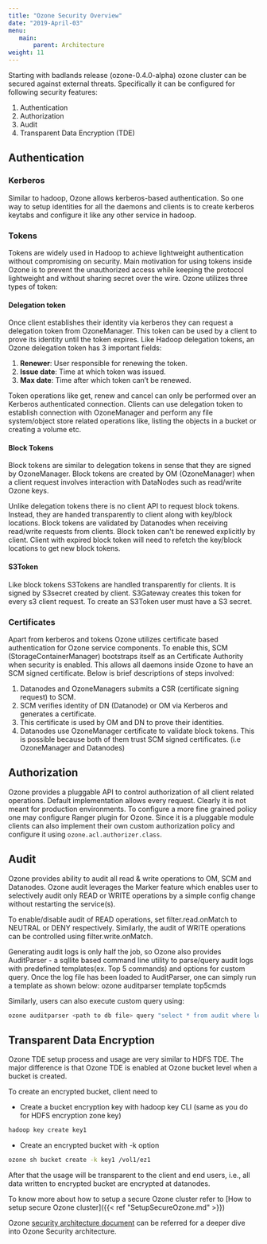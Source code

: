```yaml
---
title: "Ozone Security Overview"
date: "2019-April-03"
menu:
   main:
       parent: Architecture
weight: 11
---
```

<!---
  Licensed to the Apache Software Foundation (ASF) under one or more
  contributor license agreements.  See the NOTICE file distributed with
  this work for additional information regarding copyright ownership.
  The ASF licenses this file to You under the Apache License, Version 2.0
  (the "License"); you may not use this file except in compliance with
  the License.  You may obtain a copy of the License at

      http://www.apache.org/licenses/LICENSE-2.0

  Unless required by applicable law or agreed to in writing, software
  distributed under the License is distributed on an "AS IS" BASIS,
  WITHOUT WARRANTIES OR CONDITIONS OF ANY KIND, either express or implied.
  See the License for the specific language governing permissions and
  limitations under the License.
-->

Starting with badlands release (ozone-0.4.0-alpha) ozone cluster can be secured against external threats. Specifically it can be configured for following security features:

1. Authentication
2. Authorization
3. Audit
4. Transparent Data Encryption (TDE)

## Authentication ##

### Kerberos ###
Similar to hadoop, Ozone allows kerberos-based authentication. So one way to setup identities for all the daemons and clients is to create kerberos keytabs and configure it like any other service in hadoop.

### Tokens ###
Tokens are widely used in Hadoop to achieve lightweight authentication without compromising on security. Main motivation for using tokens inside Ozone is to prevent the unauthorized access while keeping the protocol lightweight and without sharing secret over the wire. Ozone utilizes three types of token:

#### Delegation token ####

Once client establishes their identity via kerberos they can request a delegation token from OzoneManager. This token can be used by a client to prove its identity until the token expires. Like Hadoop delegation tokens, an Ozone delegation token has 3 important fields:

  1. **Renewer**: User responsible for renewing the token.
  2. **Issue date**:  Time at which token was issued.
  3. **Max date**:    Time after which token can’t be renewed.

Token operations like get, renew and cancel can only be performed over an Kerberos authenticated connection. Clients can use delegation token to establish connection with OzoneManager and perform any file system/object store related operations like, listing the objects in a bucket or creating a volume etc.

#### Block Tokens ####

Block tokens are similar to delegation tokens in sense that they are signed by OzoneManager. Block tokens are created by OM (OzoneManager) when a client request involves interaction with DataNodes such as read/write Ozone keys.

Unlike delegation tokens there is no client API to request block tokens. Instead, they are handed transparently to client along with key/block locations. Block tokens are validated by Datanodes when receiving read/write requests from clients. Block token can't be renewed explicitly by client. Client with expired block token will need to refetch the key/block locations to get new block tokens.

#### S3Token ####

Like block tokens S3Tokens are handled transparently for clients. It is signed by S3secret created by client. S3Gateway creates this token for every s3 client request. To create an S3Token user must have a S3 secret.

### Certificates ###
Apart from kerberos and tokens Ozone utilizes certificate based authentication for Ozone service components. To enable this, SCM (StorageContainerManager) bootstraps itself as an Certificate Authority when security is enabled. This allows all daemons inside Ozone to have an SCM signed certificate. Below is brief descriptions of steps involved:

 1. Datanodes and OzoneManagers submits a CSR (certificate signing request) to SCM.
 2. SCM verifies identity of DN (Datanode) or OM via Kerberos and generates a certificate.
 3. This certificate is used by OM and DN to prove their identities.
 4. Datanodes use OzoneManager certificate to validate block tokens. This is possible because both of them trust SCM signed certificates. (i.e OzoneManager and Datanodes)

## Authorization ##
Ozone provides a pluggable API to control authorization of all client related operations. Default implementation allows every request. Clearly it is not meant for production environments. To configure a more fine grained policy one may configure Ranger plugin for Ozone. Since it is a pluggable module clients can also implement their own custom authorization policy and configure it using `ozone.acl.authorizer.class`.

## Audit ##

Ozone provides ability to audit all read & write operations to OM, SCM and Datanodes. Ozone audit leverages the Marker feature which enables user to selectively audit only READ or WRITE operations by a simple config change without restarting the service(s).

To enable/disable audit of READ operations, set filter.read.onMatch to NEUTRAL or DENY respectively. Similarly, the audit of WRITE operations can be controlled using filter.write.onMatch.

Generating audit logs is only half the job, so Ozone also provides AuditParser - a sqllite based command line utility to parse/query audit logs with predefined templates(ex. Top 5 commands) and options for custom query. Once the log file has been loaded to AuditParser, one can simply run a template as shown below:
ozone auditparser <path to db file> template top5cmds

Similarly, users can also execute custom query using:

```bash
ozone auditparser <path to db file> query "select * from audit where level=='FATAL'"
```

## Transparent Data Encryption ##

Ozone TDE setup process and usage are very similar to HDFS TDE. The major difference is that Ozone TDE is enabled at Ozone bucket level when a bucket is created.

To create an encrypted bucket, client need to

* Create a bucket encryption key with hadoop key CLI (same as you do for HDFS encryption zone key)

```bash
hadoop key create key1
```

* Create an encrypted bucket with -k option

```bash
ozone sh bucket create -k key1 /vol1/ez1
```

After that the usage will be transparent to the client and end users, i.e., all data written to encrypted bucket are encrypted at datanodes.

To know more about how to setup a secure Ozone cluster refer to [How to setup secure Ozone cluster]({{< ref "SetupSecureOzone.md" >}})

Ozone [security architecture document](https://issues.apache.org/jira/secure/attachment/12911638/HadoopStorageLayerSecurity.pdf) can be referred for a deeper dive into Ozone Security architecture.
